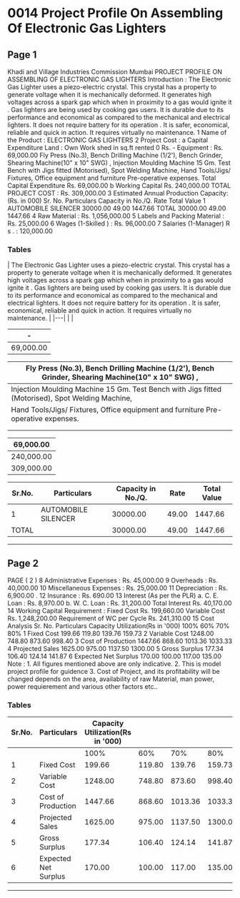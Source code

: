 # 0014 Project Profile On Assembling Of Electronic Gas Lighters

## Page 1

Khadi and Village Industries Commission Mumbai PROJECT PROFILE ON ASSEMBLING OF ELECTRONIC GAS LIGHTERS Introduction : The Electronic Gas Lighter uses a piezo-electric crystal. This crystal has a property to generate voltage when it is mechanically deformed. It generates high voltages across a spark gap which when in proximity to a gas would ignite it . Gas lighters are being used by cooking gas users. It is durable due to its performance and economical as compared to the mechanical and electrical lighters. It does not require battery for its operation . It is safer, economical, reliable and quick in action. It requires virtually no maintenance. 1 Name of the Product : ELECTRONIC GAS LIGHTERS 2 Project Cost : a Capital Expenditure Land : Own Work shed in sq.ft rented 0 Rs. - Equipment : Rs. 69,000.00 Fly Press (No.3), Bench Drilling Machine (1/2'), Bench Grinder, Shearing Machine(10" x 10" SWG) , Injection Moulding Machine 15 Gm. Test Bench with Jigs fitted (Motorised), Spot Welding Machine, Hand Tools/Jigs/ Fixtures, Office equipment and furniture Pre-operative expenses. Total Capital Expenditure Rs. 69,000.00 b Working Capital Rs. 240,000.00 TOTAL PROJECT COST : Rs. 309,000.00 3 Estimated Annual Production Capacity: (Rs. in 000) Sr. No. Particulars Capacity in No./Q. Rate Total Value 1 AUTOMOBILE SILENCER 30000.00 49.00 1447.66 TOTAL 30000.00 49.00 1447.66 4 Raw Material : Rs. 1,056,000.00 5 Labels and Packing Material : Rs. 25,000.00 6 Wages (1-Skilled ) : Rs. 96,000.00 7 Salaries (1-Manager) R s . : 120,000.00

### Tables

| The Electronic Gas Lighter uses a piezo-electric crystal. This crystal has a property to generate
voltage when it is mechanically deformed. It generates high voltages across a spark gap which
when in proximity to a gas would ignite it . Gas lighters are being used by cooking gas users. It is
durable due to its performance and economical as compared to the mechanical and electrical
lighters. It does not require battery for its operation . It is safer, economical, reliable and quick in
action. It requires virtually no maintenance. |
|---|
|  |

| - |
|---|
| 69,000.00 |

| Fly Press (No.3), Bench Drilling Machine (1/2'), Bench Grinder, Shearing Machine(10" x 10" SWG) , |
|---|
| Injection Moulding Machine 15 Gm. Test Bench with Jigs fitted (Motorised), Spot Welding Machine,
Hand Tools/Jigs/ Fixtures, Office equipment and furniture Pre-operative expenses. |
|  |
|  |

| 69,000.00 |
|---|
| 240,000.00 |
| 309,000.00 |

| Sr.No. | Particulars | Capacity in No./Q. | Rate | Total Value |
|---|---|---|---|---|
| 1 | AUTOMOBILE SILENCER | 30000.00 | 49.00 | 1447.66 |
| TOTAL |  | 30000.00 | 49.00 | 1447.66 |

---

## Page 2

PAGE ( 2 ) 8 Administrative Expenses : Rs. 45,000.00 9 Overheads : Rs. 40,000.00 10 Miscellaneous Expenses : Rs. 25,000.00 11 Depreciation : Rs. 6,900.00 . 12 Insurance : Rs. 690.00 13 Interest (As per the PLR) a. C. E. Loan : Rs. 8,970.00 b. W. C. Loan : Rs. 31,200.00 Total Interest Rs. 40,170.00 14 Working Capital Requirement : Fixed Cost Rs. 199,660.00 Variable Cost Rs. 1,248,200.00 Requirement of WC per Cycle Rs. 241,310.00 15 Cost Analysis Sr. No. Particulars Capacity Utilization(Rs in '000) 100% 60% 70% 80% 1 Fixed Cost 199.66 119.80 139.76 159.73 2 Variable Cost 1248.00 748.80 873.60 998.40 3 Cost of Production 1447.66 868.60 1013.36 1033.33 4 Projected Sales 1625.00 975.00 1137.50 1300.00 5 Gross Surplus 177.34 106.40 124.14 141.87 6 Expected Net Surplus 170.00 100.00 117.00 135.00 Note : 1. All figures mentioned above are only indicative. 2. This is model project profile for guidence 3. Cost of Project, and its profitability will be changed depends on the area, availability of raw Material, man power, power requierement and various other factors etc..

### Tables

| Sr.No. | Particulars | Capacity Utilization(Rs in '000) |  |  |  |
|---|---|---|---|---|---|
|  |  | 100% | 60% | 70% | 80% |
| 1 | Fixed Cost | 199.66 | 119.80 | 139.76 | 159.73 |
| 2 | Variable Cost | 1248.00 | 748.80 | 873.60 | 998.40 |
| 3 | Cost of Production | 1447.66 | 868.60 | 1013.36 | 1033.33 |
| 4 | Projected Sales | 1625.00 | 975.00 | 1137.50 | 1300.00 |
| 5 | Gross Surplus | 177.34 | 106.40 | 124.14 | 141.87 |
| 6 | Expected Net Surplus | 170.00 | 100.00 | 117.00 | 135.00 |

---
